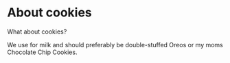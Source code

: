 About cookies
==============================================

What about cookies?

We use for milk and should preferably be double-stuffed Oreos or my moms Chocolate Chip Cookies.
